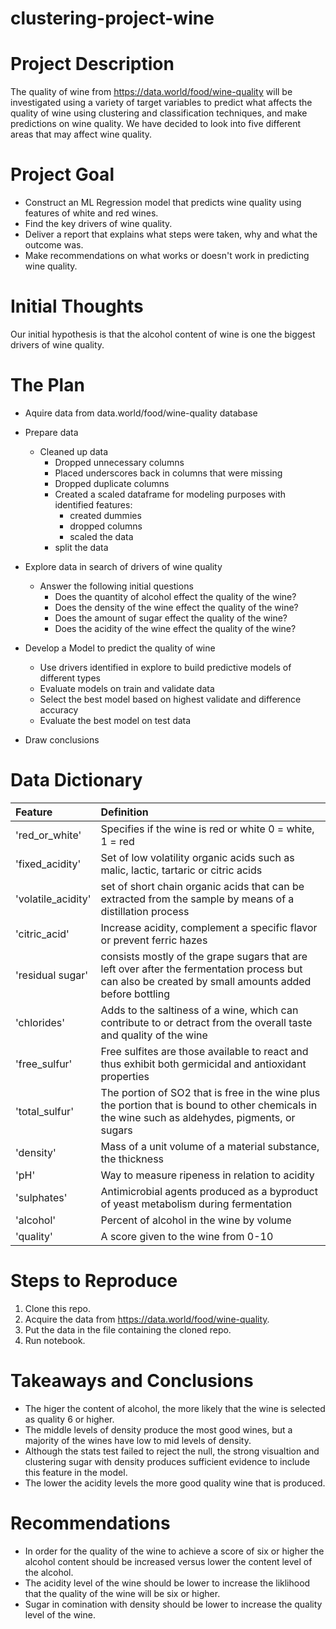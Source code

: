 # clustering-project-wine
 
# Project Description
 
The quality of wine from https://data.world/food/wine-quality will be investigated using a variety of target variables to predict what affects the quality of wine using clustering and classification techniques, and make predictions on wine quality. We have decided to look into five different areas that may affect wine quality.
 
# Project Goal
 
* Construct an ML Regression model that predicts wine quality using features of white and red wines.
* Find the key drivers of wine quality. 
* Deliver a report that explains what steps were taken, why and what the outcome was.
* Make recommendations on what works or doesn't work in predicting wine quality.

 
# Initial Thoughts
 
Our initial hypothesis is that the alcohol content of wine is one the biggest drivers of wine quality.
 
# The Plan
 
* Aquire data from data.world/food/wine-quality database
 
* Prepare data
   * Cleaned up data
       * Dropped unnecessary columns  
       * Placed underscores back in columns that were missing
       * Dropped duplicate columns
       * Created a scaled dataframe for modeling purposes with identified features:
            * created dummies
            * dropped columns
            * scaled the data
       * split the data  
 
* Explore data in search of drivers of wine quality
   * Answer the following initial questions
       * Does the quantity of alcohol effect the quality of the wine?
       * Does the density of the wine effect the quality of the wine?
       * Does the amount of sugar effect the quality of the wine?
       * Does the acidity of the wine effect the quality of the wine?
      
* Develop a Model to predict the quality of wine
   * Use drivers identified in explore to build predictive models of different types
   * Evaluate models on train and validate data
   * Select the best model based on highest validate and difference accuracy
   * Evaluate the best model on test data
 
* Draw conclusions
 
# Data Dictionary

| Feature | Definition |
|:--------|:-----------|
|'red_or_white'|	 Specifies if the wine is red or white 0 = white, 1 = red|
|'fixed_acidity'|	Set of low volatility organic acids such as malic, lactic, tartaric or citric acids|
|'volatile_acidity'| set of short chain organic acids that can be extracted from the sample by means of a distillation process|
|'citric_acid'|	Increase acidity, complement a specific flavor or prevent ferric hazes|
|'residual sugar'|	consists mostly of the grape sugars that are left over after the fermentation process but can also be created by small amounts added before bottling| 
|'chlorides'|	Adds to the saltiness of a wine, which can contribute to or detract from the overall taste and quality of the wine|
|'free_sulfur'|	Free sulfites are those available to react and thus exhibit both germicidal and antioxidant properties| 
|'total_sulfur'|	The portion of SO2 that is free in the wine plus the portion that is bound to other chemicals in the wine such as aldehydes, pigments, or sugars|
|'density'|	Mass of a unit volume of a material substance, the thickness|
|'pH'|	Way to measure ripeness in relation to acidity|
|'sulphates'|	Antimicrobial agents produced as a byproduct of yeast metabolism during fermentation|
|'alcohol'|	Percent of alcohol in the wine by volume| 
|'quality'|	A score given to the wine from 0-10 |
 
# Steps to Reproduce
1) Clone this repo.
2) Acquire the data from https://data.world/food/wine-quality.
3) Put the data in the file containing the cloned repo.
4) Run notebook.
 
# Takeaways and Conclusions
* The higer the content of alcohol, the more likely that the wine is selected as quality 6 or higher.
* The middle levels of density produce the most good wines, but a majority of the wines have low to mid levels of density.
* Although the stats test failed to reject the null, the strong visualtion and clustering sugar with density produces sufficient evidence to include this feature in the model.
* The lower the acidity levels the more good quality wine that is produced.
 
# Recommendations
* In order for the quality of the wine to achieve a score of six or higher the alcohol content should be increased versus lower the content level of the alcohol.
* The acidity level of the wine should be lower to increase the liklihood that the quality of the wine will be six or higher.
* Sugar in comination with density should be lower to increase the quality level of the wine.
